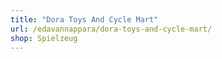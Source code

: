 ```yaml
---
title: "Dora Toys And Cycle Mart"
url: /edavannappara/dora-toys-and-cycle-mart/
shop: Spielzeug
---
```

